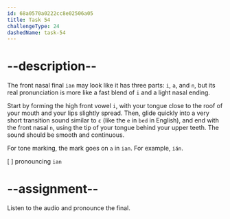```yaml
---
id: 68a0570a0222cc8e02506a05
title: Task 54
challengeType: 24
dashedName: task-54
---
```


<!--SPEAKING-->

<!-- (Audio) A: ian -->

# --description--

The front nasal final `ian` may look like it has three parts: `i`, `a`, and `n`, but its real pronunciation is more like a fast blend of `i` and a light nasal ending.

Start by forming the high front vowel `i`, with your tongue close to the roof of your mouth and your lips slightly spread. Then, glide quickly into a very short transition sound similar to `ɛ` (like the `e` in `bed` in English), and end with the front nasal `n`, using the tip of your tongue behind your upper teeth. The sound should be smooth and continuous.

For tone marking, the mark goes on `a` in `ian`. For example, `ián`.

[ ] pronouncing `ian`

# --assignment--

Listen to the audio and pronounce the final.
